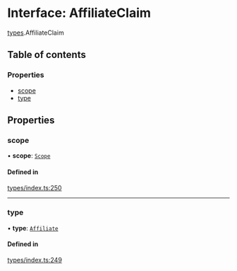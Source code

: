 # Interface: AffiliateClaim

[types](../wiki/types).AffiliateClaim

## Table of contents

### Properties

- [scope](../wiki/types.AffiliateClaim#scope)
- [type](../wiki/types.AffiliateClaim#type)

## Properties

### scope

• **scope**: [`Scope`](../wiki/types.Scope)

#### Defined in

[types/index.ts:250](https://github.com/PolymeshAssociation/polymesh-sdk/blob/079537ad/src/types/index.ts#L250)

___

### type

• **type**: [`Affiliate`](../wiki/types.ClaimType#affiliate)

#### Defined in

[types/index.ts:249](https://github.com/PolymeshAssociation/polymesh-sdk/blob/079537ad/src/types/index.ts#L249)
